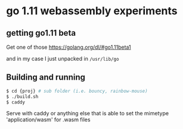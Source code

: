 # go 1.11 webassembly experiments

## getting go1.11 beta

Get one of those
https://golang.org/dl/#go1.11beta1

and in my case I just unpacked in `/usr/lib/go`

## Building and running

```sh
$ cd {proj} # sub folder (i.e. bouncy, rainbow-mouse)
$ ./build.sh
$ caddy
```

Serve with caddy or anything else that is able to set the mimetype
'application/wasm' for .wasm files

